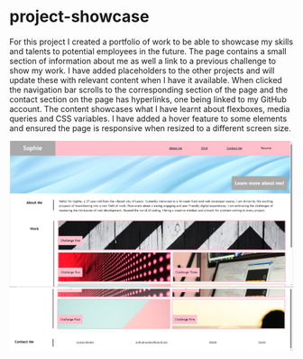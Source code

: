 # project-showcase

For this project I created a portfolio of work to be able to showcase my skills and talents to potential employees in the future.
The page contains a small section of information about me as well a link to a previous challenge to show my work.
I have added placeholders to the other projects and will update these with relevant content when I have it available.
When clicked the navigation bar scrolls to the corresponding section of the page and the contact section on the page has hyperlinks, one being linked to my GitHub account.
The content showcases what I have learnt about flexboxes, media queries and CSS variables. I have added a hover feature to some elements and ensured the page is responsive when resized to a different screen size.

![Alt text](image.png)
![Alt text](image-1.png)